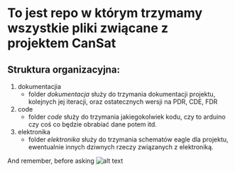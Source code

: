 # To jest repo w którym trzymamy wszystkie pliki zwiącane z projektem CanSat #

## Struktura organizacyjna: ##
1. dokumentacjia
    - folder *dokumentacja* służy do trzymania dokumentacji projektu, kolejnych jej iteracji, oraz ostatecznych wersji na PDR, CDE, FDR
2. code
    - folder *code* służy do trzymania jakiegokolwiek kodu, czy to arduino czy coś co będzie obrabiać dane potem itd.
3. elektronika
    - folder *elektronika* służy do trzymania schematów eagle dla projektu, ewentualnie innych dziwnych rzeczy związanych z elektroniką.

And remember, before asking
![alt text](http://www.comicsandmemes.com/wp-content/uploads/WTF-memes-google-it.jpg)
